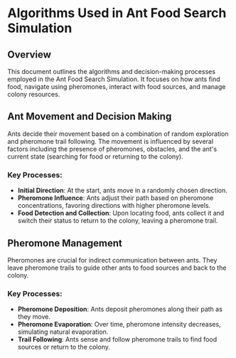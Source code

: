 
# Algorithms Used in Ant Food Search Simulation

## Overview

This document outlines the algorithms and decision-making processes employed in the Ant Food Search Simulation. It focuses on how ants find food, navigate using pheromones, interact with food sources, and manage colony resources.

## Ant Movement and Decision Making

Ants decide their movement based on a combination of random exploration and pheromone trail following. The movement is influenced by several factors including the presence of pheromones, obstacles, and the ant's current state (searching for food or returning to the colony).

### Key Processes:

- **Initial Direction**: At the start, ants move in a randomly chosen direction.
- **Pheromone Influence**: Ants adjust their path based on pheromone concentrations, favoring directions with higher pheromone levels.
- **Food Detection and Collection**: Upon locating food, ants collect it and switch their status to return to the colony, leaving a pheromone trail.

## Pheromone Management

Pheromones are crucial for indirect communication between ants. They leave pheromone trails to guide other ants to food sources and back to the colony.

### Key Processes:

- **Pheromone Deposition**: Ants deposit pheromones along their path as they move.
- **Pheromone Evaporation**: Over time, pheromone intensity decreases, simulating natural evaporation.
- **Trail Following**: Ants sense and follow pheromone trails to find food sources or return to the colony.
